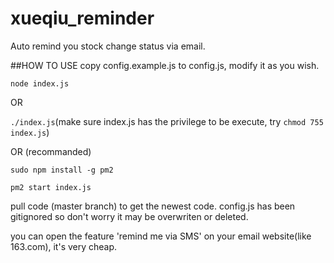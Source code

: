 # xueqiu_reminder
Auto remind you stock change status via email.

##HOW TO USE
copy config.example.js to config.js, modify it as you wish.

`node index.js`

OR

`./index.js`(make sure index.js has the privilege to be execute, try `chmod 755 index.js`)

OR (recommanded)

`sudo npm install -g pm2`

`pm2 start index.js`


pull code (master branch) to get the newest code. 
config.js has been gitignored so don't worry it may be overwriten or deleted.


you can open the feature 'remind me via SMS' on your email website(like 163.com), it's very cheap.
